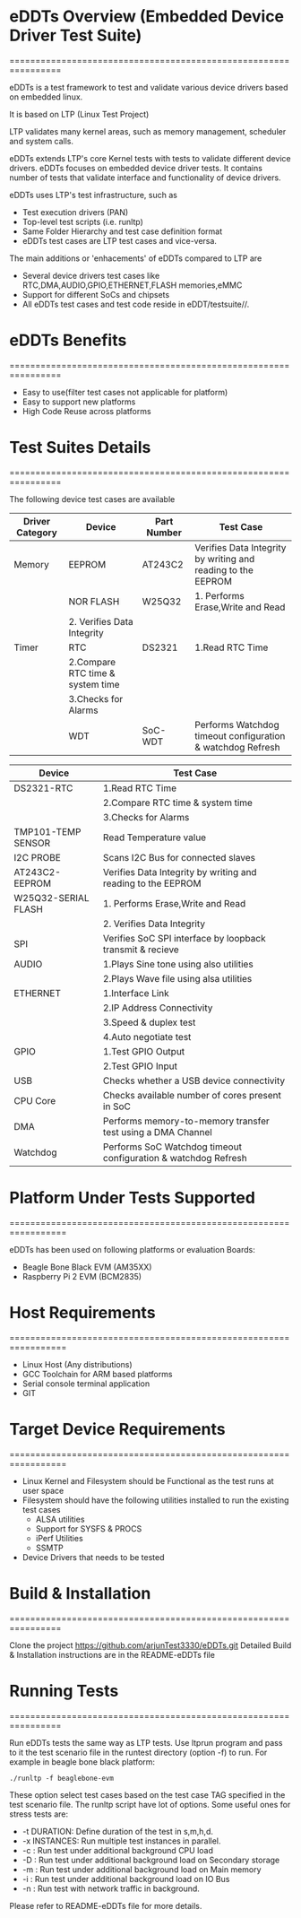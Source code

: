 # eDDTs Overview (Embedded Device Driver Test Suite) #

================================================================

eDDTs is a test framework to test and validate various device drivers 
based on embedded linux.

It is based on LTP (Linux Test Project)

LTP validates many kernel areas, such as memory management, scheduler 
and system calls. 

eDDTs extends LTP's core Kernel tests with tests to validate different 
device drivers. eDDTs focuses on embedded device driver tests. It contains 
number of tests that validate interface and functionality of device drivers.

eDDTs uses LTP's test infrastructure, such as

* Test execution drivers (PAN)
* Top-level test scripts (i.e. runltp)
* Same Folder Hierarchy and test case definition format
* eDDTs test cases are LTP test cases and vice-versa.

The main additions or 'enhacements' of eDDTs compared to LTP are

* Several device drivers test cases like RTC,DMA,AUDIO,GPIO,ETHERNET,FLASH memories,eMMC
* Support for different SoCs and chipsets
* All eDDTs test cases and test code reside in eDDT/testsuite/<platform-name-evm>/.
 
# eDDTs Benefits #

================================================================

* Easy to use(filter test cases not applicable for platform)
* Easy to support new platforms
* High Code Reuse across platforms

# Test Suites Details #

================================================================

The following device test cases are available 

Driver Category | Device | Part Number | Test Case |
| ------------- | -------| ----------  | --------- |
| Memory        | EEPROM | AT243C2 | Verifies Data Integrity by writing and reading to the EEPROM | 
|               | NOR FLASH | W25Q32 | 1. Performs Erase,Write and Read |
|                                    | 2. Verifies Data Integrity |
| Timer         | RTC | DS2321 | 1.Read RTC Time |
|              		       | 2.Compare RTC time & system time |
|                              | 3.Checks for Alarms |
|               | WDT | SoC-WDT | Performs Watchdog timeout configuration & watchdog Refresh |





Device | Test Case |
| --- | --- |
| DS2321-RTC   | 1.Read RTC Time |     
|              | 2.Compare RTC time & system time |
|              | 3.Checks for Alarms |
| TMP101-TEMP SENSOR | Read Temperature value |
| I2C PROBE | Scans I2C Bus for connected slaves |
| AT243C2-EEPROM | Verifies Data Integrity by writing and reading to the EEPROM |
| W25Q32-SERIAL FLASH | 1. Performs Erase,Write and Read
|                     | 2. Verifies Data Integrity
| SPI | Verifies SoC SPI interface by loopback transmit & recieve |
| AUDIO | 1.Plays Sine tone using also utilities
|       | 2.Plays Wave file using alsa utilities
| ETHERNET | 1.Interface Link |
|          | 2.IP Address Connectivity |
|          | 3.Speed & duplex test |
|          | 4.Auto negotiate test |
| GPIO | 1.Test GPIO Output |
|      | 2.Test GPIO Input |
| USB  | Checks whether a USB device connectivity |
| CPU Core | Checks available number of cores present in SoC |
| DMA | Performs memory-to-memory transfer test using a DMA Channel |
| Watchdog | Performs SoC Watchdog timeout configuration & watchdog Refresh |

# Platform Under Tests Supported #

=================================================================

eDDTs has been used on following platforms or evaluation Boards:

* Beagle Bone Black EVM (AM35XX)
* Raspberry Pi 2 EVM (BCM2835)

# Host Requirements #

=================================================================

* Linux Host (Any distributions) 
* GCC Toolchain for ARM based platforms
* Serial console terminal application
* GIT

# Target Device Requirements #

=================================================================

* Linux Kernel and Filesystem should be Functional as the test runs at user space
* Filesystem should have the following utilities installed to run the existing test cases
	- ALSA utilities
	- Support for SYSFS & PROCS
	- iPerf Utilities
	- SSMTP 
* Device Drivers that needs to be tested

# Build & Installation #

================================================================

Clone the project
	https://github.com/arjunTest3330/eDDTs.git
	Detailed Build & Installation instructions are in the README-eDDTs file
	
# Running Tests #

================================================================

Run eDDTs tests the same way as LTP tests. Use ltprun program and pass to it the test scenario 
file in the runtest directory (option -f) to run. For example in beagle bone black platform:

	./runltp -f beaglebone-evm 

These option select test cases based on the test case TAG specified in the test scenario file.
The runltp script have lot of options. Some useful ones for stress tests are:
* -t DURATION: Define duration of the test in s,m,h,d.
* -x INSTANCES: Run multiple test instances in parallel.
* -c <options>: Run test under additional background CPU load
* -D <options>: Run test under additional background load on Secondary storage
* -m <options>: Run test under additional background load on Main memory
* -i <options>: Run test under additional background load on IO Bus
* -n          : Run test with network traffic in background.

Please refer to README-eDDTs file for more details.

